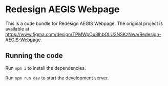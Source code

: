 
  # Redesign AEGIS Webpage

  This is a code bundle for Redesign AEGIS Webpage. The original project is available at https://www.figma.com/design/TPMWpOu3lhbOLU3NSKzNwa/Redesign-AEGIS-Webpage.

  ## Running the code

  Run `npm i` to install the dependencies.

  Run `npm run dev` to start the development server.
  